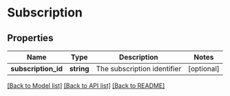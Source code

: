 # Subscription

## Properties
Name | Type | Description | Notes
------------ | ------------- | ------------- | -------------
**subscription_id** | **string** | The subscription identifier | [optional] 

[[Back to Model list]](../README.md#documentation-for-models) [[Back to API list]](../README.md#documentation-for-api-endpoints) [[Back to README]](../README.md)


